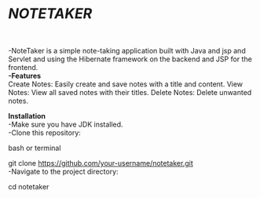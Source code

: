 <h1><i>NOTETAKER</i></h1>
<br>

-NoteTaker is a simple note-taking application built with Java and jsp and Servlet and  using the Hibernate framework on the backend and JSP for the frontend.
<br>
<b>-Features</b><br>
Create Notes: Easily create and save notes with a title and content.
View Notes: View all saved notes with their titles.
Delete Notes: Delete unwanted notes.
<br>

<b>Installation</b><br>
-Make sure you have JDK installed.
<br>
-Clone this repository:

bash or terminal<br>

git clone https://github.com/your-username/notetaker.git
<br>
-Navigate to the project directory:

cd notetaker